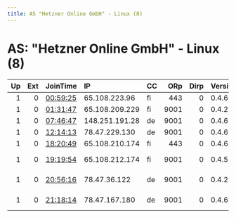 ```yaml
---
title: AS "Hetzner Online GmbH" - Linux (8)
---
```


# AS: "Hetzner Online GmbH" - Linux (8)

|   Up |   Ext | JoinTime                                                                                              | IP             | CC   |   ORp |   Dirp | Version   | Contact                      | Nickname        |   eFamMembers |
|-----:|------:|:------------------------------------------------------------------------------------------------------|:---------------|:-----|------:|-------:|:----------|:-----------------------------|:----------------|--------------:|
|    1 |     0 | [00:59:25](https://nusenu.github.io/OrNetStats/w/relay/7B17394297ABAF32DB324246B0AF542E3F653958.html) | 65.108.223.96  | fi   |   443 |      0 | 0.4.6.9   | your@e-mail                  | hhel1ttor1      |             1 |
|    1 |     0 | [01:31:47](https://nusenu.github.io/OrNetStats/w/relay/6418699CD012A1DA0C9ECA32268D3B68A756122E.html) | 65.108.209.229 | fi   |  9001 |      0 | 0.4.2.7   | None                         | Unnamed         |             1 |
|    1 |     0 | [07:46:47](https://nusenu.github.io/OrNetStats/w/relay/69C91253CFAB56239E6C3EF5581609C6F1FF8B93.html) | 148.251.191.28 | de   |  9001 |      0 | 0.4.6.9   | None                         | fortherepublic  |             1 |
|    1 |     0 | [12:14:13](https://nusenu.github.io/OrNetStats/w/relay/286F4C17B4190BE67EDFE5D92AC2978C0F831EA4.html) | 78.47.229.130  | de   |  9001 |      0 | 0.4.6.9   | None                         | RelayVongTorHer |             1 |
|    1 |     0 | [18:20:49](https://nusenu.github.io/OrNetStats/w/relay/13809CC1C07828752A248CDBC81869C52E76BEBD.html) | 65.108.210.174 | fi   |   443 |      0 | 0.4.6.10  | None                         | doerak          |             1 |
|    1 |     0 | [19:19:54](https://nusenu.github.io/OrNetStats/w/relay/8774853F77423ADD9F95D220EA309F12F8D3E85B.html) | 65.108.212.174 | fi   |  9001 |      0 | 0.4.5.10  | Nexxwave NOC &lt;noc@nexxwav | nexxtor         |             1 |
|    1 |     0 | [20:56:16](https://nusenu.github.io/OrNetStats/w/relay/B031503400ECC6ABE39EAA7AD93B6C8D28209C80.html) | 78.47.36.122   | de   |  9001 |      0 | 0.4.2.7   | FuckYouPutin &lt;tor-taube@d | FuckYouPutin    |             1 |
|    1 |     0 | [21:18:14](https://nusenu.github.io/OrNetStats/w/relay/F8F2CF8FDB7EACF224ECDA55DBCA251671DD665D.html) | 78.47.167.180  | de   |  9001 |      0 | 0.4.6.10  | n0waR at make dot love t     | n0waR           |             1 |
